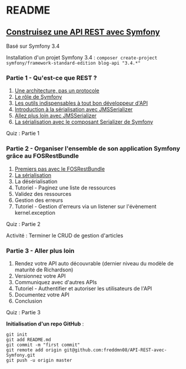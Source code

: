 # README

## [Construisez une API REST avec Symfony](https://openclassrooms.com/fr/courses/4087036-construisez-une-api-rest-avec-symfony)

Basé sur Symfony 3.4

Installation d'un projet Symfony 3.4 : `composer create-project symfony/framework-standard-edition blog-api "3.4.*"`

### Partie 1 - Qu'est-ce que REST ?

1. [Une architecture, pas un protocole](01-qu'est-ce-que-REST/01-une-architecture-pas-un-protocole.md)
2. [Le rôle de Symfony](01-qu'est-ce-que-REST/02-le-role-de-symfony.md)
3. [Les outils indispensables à tout bon développeur d'API](01-qu'est-ce-que-REST/03-les-outils-indispensables-à-tout-bon-développeur-d'API.md)
4. [Introduction à la sérialisation avec JMSSerializer](01-qu'est-ce-que-REST/04-introduction-a-la-serialisation-avec-JMSSerializer.md)
5. [Allez plus loin avec JMSSerializer](01-qu'est-ce-que-REST/05-aller-plus-loin-avec-JMSSerializer.md)
6. [La sérialisation avec le composant Serializer de Symfony](01-qu'est-ce-que-REST/06-la-serialisation-avec-le-composant-Serializer-de-Symfony.md)

Quiz : Partie 1

### Partie 2 - Organiser l'ensemble de son application Symfony grâce au FOSRestBundle

1. [Premiers pas avec le FOSRestBundle](02-FOSRestBundle/01-premiers-pas-avec-le-FOSRestBundle.md)
2. [La sérialisation](02-FOSRestBundle/02-la-serialisation.md)
3. La désérialisation
4. Tutoriel - Paginez une liste de ressources
5. Validez des ressources
6. Gestion des erreurs
7. Tutoriel - Gestion d'erreurs via un listener sur l'évènement kernel.exception

Quiz : Partie 2

Activité : Terminer le CRUD de gestion d'articles

### Partie 3 - Aller plus loin

1. Rendez votre API auto découvrable (dernier niveau du modèle de maturité de Richardson)
2. Versionnez votre API
3. Communiquez avec d'autres APIs
4. Tutoriel - Authentifier et autoriser les utilisateurs de l'API
5. Documentez votre API
6. Conclusion

Quiz : Partie 3

**Initialisation d'un repo GitHub** :

```
git init
git add README.md
git commit -m "first commit"
git remote add origin git@github.com:freddmn08/API-REST-avec-Symfony.git
git push -u origin master
```